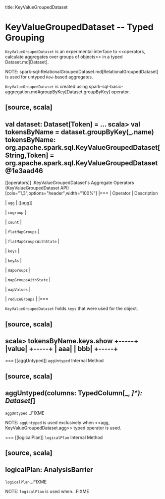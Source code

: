 title: KeyValueGroupedDataset

# KeyValueGroupedDataset -- Typed Grouping

`KeyValueGroupedDataset` is an experimental interface to <<operators, calculate aggregates over groups of objects>> in a typed Dataset.md[Dataset].

NOTE: spark-sql-RelationalGroupedDataset.md[RelationalGroupedDataset] is used for untyped ``Row``-based aggregates.

`KeyValueGroupedDataset` is created using spark-sql-basic-aggregation.md#groupByKey[Dataset.groupByKey] operator.

[source, scala]
----
val dataset: Dataset[Token] = ...
scala> val tokensByName = dataset.groupByKey(_.name)
tokensByName: org.apache.spark.sql.KeyValueGroupedDataset[String,Token] = org.apache.spark.sql.KeyValueGroupedDataset@1e3aad46
----

[[operators]]
.KeyValueGroupedDataset's Aggregate Operators (KeyValueGroupedDataset API)
[cols="1,3",options="header",width="100%"]
|===
| Operator
| Description

| `agg`
| [[agg]]

| `cogroup`
|

| `count`
|

| `flatMapGroups`
|

| `flatMapGroupsWithState`
|

| `keys`
|

| `keyAs`
|

| `mapGroups`
|

| `mapGroupsWithState`
|

| `mapValues`
|

| `reduceGroups`
|
|===

`KeyValueGroupedDataset` holds `keys` that were used for the object.

[source, scala]
----
scala> tokensByName.keys.show
+-----+
|value|
+-----+
|  aaa|
|  bbb|
+-----+
----

=== [[aggUntyped]] `aggUntyped` Internal Method

[source, scala]
----
aggUntyped(columns: TypedColumn[_, _]*): Dataset[_]
----

`aggUntyped`...FIXME

NOTE: `aggUntyped` is used exclusively when <<agg, KeyValueGroupedDataset.agg>> typed operator is used.

=== [[logicalPlan]] `logicalPlan` Internal Method

[source, scala]
----
logicalPlan: AnalysisBarrier
----

`logicalPlan`...FIXME

NOTE: `logicalPlan` is used when...FIXME
